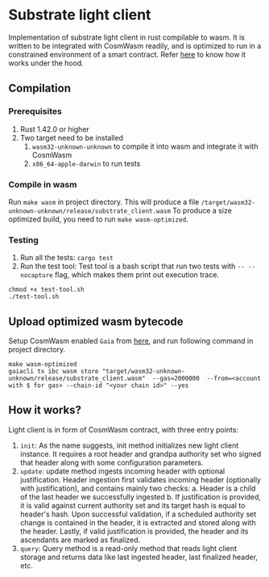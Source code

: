 # Substrate light client
Implementation of substrate light client in rust compilable to wasm. It is written to be integrated with CosmWasm readily, and is optimized to run in a constrained environment of a smart contract. Refer [here](#how-it-works) to know how it works under the hood.

## Compilation

### Prerequisites
1. Rust 1.42.0 or higher
2. Two target need to be installed
    1. `wasm32-unknown-unknown` to compile it into wasm and integrate it with CosmWasm
    2. `x86_64-apple-darwin` to run tests

### Compile in wasm
Run `make wasm` in project directory. This will produce a file `/target/wasm32-unknown-unknown/release/substrate_client.wasm`
To produce a size optimized build, you need to run `make wasm-optimized`.

### Testing
1. Run all the tests:
`cargo test`
2. Run the test tool:
Test tool is a bash script that run two tests with `-- --nocapture` flag, which makes them print out execution trace.
```commandline
chmod +x test-tool.sh
./test-tool.sh
```

## Upload optimized wasm bytecode
Setup CosmWasm enabled `Gaia` from [here](https://github.com/ChorusOne/gaia/tree/41eb8accd684aeea680d406da9126c9721f24a2c), and run following command in project directory.
```commandline
make wasm-optimized
gaiacli tx ibc wasm store "target/wasm32-unknown-unknown/release/substrate_client.wasm"  --gas=2000000  --from=<account with $ for gas> --chain-id "<your chain id>" --yes
```

## How it works?
Light client is in form of CosmWasm contract, with three entry points: 
1. `init`: As the name suggests, init method initializes new light client instance. It requires a root header and grandpa authority set who signed that header along with some configuration parameters.
2. `update`: update method ingests incoming header with optional justification. Header ingestion first validates incoming header (optionally with justification), and contains mainly two checks: a. Header is a child of the last header we successfully ingested b. If justification is provided, it is valid against current authority set and its target hash is equal to header's hash. Upon successful validation, if a scheduled authority set change is contained in the header, it is extracted and stored along with the header. Lastly, if valid justification is provided, the header and its ascendants are marked as finalized.
3. `query`: Query method is a read-only method that reads light client storage and returns data like last ingested header, last finalized header, etc.
